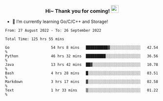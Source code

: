 <h3 align="center">
    Hi~ Thank you for coming!
    <img src="https://media.giphy.com/media/hvRJCLFzcasrR4ia7z/giphy.gif" width="25px">
</h3>

<!--
**pineapple-man/pineapple-man** is a ✨ _special_ ✨ repository because its `README.md` (this file) appears on your GitHub profile.

Here are some ideas to get you started:
- 🔭 I’m currently working on ...
- 🤔 I’m looking for help with ...
- 💬 Ask me about ...
- 📫 How to reach me: ...
- 😄 Pronouns: ...
- ⚡ Fun fact: 
- 👯 I’m looking to collaborate on kubernetes
-->
- 🌱 I’m currently learning Go/C/C++ and Storage!

<!--START_SECTION:waka-->

```text
From: 27 August 2022 - To: 26 September 2022

Total Time: 125 hrs 55 mins

Go                   54 hrs 8 mins   ██████████▓░░░░░░░░░░░░░░   42.54 %
Python               46 hrs 32 mins  █████████░░░░░░░░░░░░░░░░   36.56 %
Java                 13 hrs 42 mins  ██▓░░░░░░░░░░░░░░░░░░░░░░   10.78 %
Bash                 4 hrs 28 mins   █░░░░░░░░░░░░░░░░░░░░░░░░   03.51 %
Markdown             3 hrs 17 mins   ▓░░░░░░░░░░░░░░░░░░░░░░░░   02.58 %
Text                 1 hr 33 mins    ▒░░░░░░░░░░░░░░░░░░░░░░░░   01.22 %
```

<!--END_SECTION:waka-->
